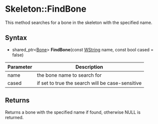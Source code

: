 # Skeleton::FindBone

This method searches for a bone in the skeleton with the specified name.

## Syntax

- shared_ptr<[Bone](Bone.md)> **FindBone**(const [WString](WString.md) name, const bool cased = false)

| Parameter | Description |
|---|---|
| name | the bone name to search for |
| cased | if set to true the search will be case-sensitive |

## Returns

Returns a bone with the specified name if found, otherwise NULL is returned.
